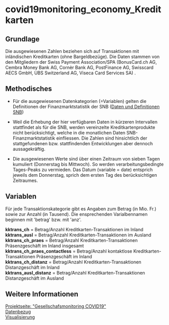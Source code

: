 # covid19monitoring_economy_Kreditkarten

## Grundlage
Die ausgewiesenen Zahlen beziehen sich auf Transaktionen mit inländischen Kreditkarten (ohne Bargeldbezüge). Die Daten stammen von den Mitgliedern der Swiss Payment Association/SPA (BonusCard.ch AG, Cembra Money Bank AG, Cornèr Bank AG, PostFinance AG, Swisscard AECS GmbH, UBS Switzerland AG, Viseca Card Services SA) . 

## Methodisches

* Für die ausgewiesenen Datenkategorien (=Variablen) gelten die Definitionen der Finanzmarktstatistik der SNB ([Daten und Definitionen SNB](https://data.snb.ch/de/topics/finma#!/cube/zavezaluba)) 

*  Weil die Erhebung der hier verfügbaren Daten in kürzeren Intervallen stattfindet als für die SNB, werden vereinzelte Kreditkartenprodukte nicht berücksichtigt, welche in die monatlichen Daten SNB-Finanzmarktstatistik einfliessen. Die Zahlen sind hinsichtlich der stattgefundenen bzw. stattfindenden Entwicklungen aber dennoch aussagekräftig. 

* Die ausgewiesenen Werte sind über einen Zeitraum von sieben Tagen kumuliert (Donnerstag bis Mittwoch). So werden verarbeitungsbedingte Tages-Peaks zu vermieden. Das Datum (variable = date) entsprich jeweils dem Donnerstag, sprich dem ersten Tag des berücksichtigen Zeitraumes.

## Variablen
Für jede Transaktionskategorie gibt es Angaben zum Betrag (in Mio. Fr.) sowie zur Anzahl (in Tausend). Die ensprechenden Varialbennamen beginnen mit 'betrag' bzw. mit 'anz'. <br>

**kktrans_ch** = Betrag/Anzahl Kreditkarten-Transaktionen im Inland <br>
**kktrans_ausl** = Betrag/Anzahl Kreditkarten-Transaktionen im Ausland <br>
**kktrans_ch_praes** = 	Betrag/Anzahl Kreditkarten-Transaktionen Präsenzgeschäft im Inland insgesamt <br>
**kktrans_ch_praes_contactless** = Betrag/Anzahl  kontaktlose Kreditkarten-Transaktionen Präsenzgeschäft im Inland <br>
**kktrans_ch_distanz** =	Betrag/Anzahl  Kreditkarten-Transaktionen Distanzgeschäft im Inland <br>
**kktrans_ausl_distanz** =	Betrag/Anzahl  Kreditkarten-Transaktionen Distanzgeschäft im Ausland <br>


## Weitere Informationen 
[Projektseite: "Gesellschafsmonitoring COVID19"](https://github.com/statistikZH/covid19monitoring) <br>
[Datenbezug](https://www.web.statistik.zh.ch/covid19_indikatoren_uebersicht/#/) <br>
[Visualisierung](https://www.web.statistik.zh.ch/cms_vis/covid19_indikatoren/) <br>






